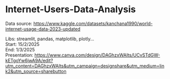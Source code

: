 # Internet-Users-Data-Analysis
Data source: https://www.kaggle.com/datasets/kanchana1990/world-internet-usage-data-2023-updated <br>

Libs: streamlit, pandas, matplotlib, plotly... <br>
Start: 15/2/2025<br>
End: 1/3/2025<br>
Presentation: https://www.canva.com/design/DAGhzxWAIts/UCvSTdGW-kETgoYw6jwA9A/edit?utm_content=DAGhzxWAIts&utm_campaign=designshare&utm_medium=link2&utm_source=sharebutton
